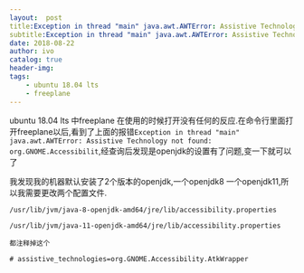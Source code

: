 ```yaml
---
layout:  post
title:Exception in thread "main" java.awt.AWTError: Assistive Technology not found: org.GNOME.Accessibilit
subtitle:Exception in thread "main" java.awt.AWTError: Assistive Technology not found: org.GNOME.Accessibilit 
date: 2018-08-22
author: ivo
catalog: true
header-img:
tags:
    - ubuntu 18.04 lts 
    - freeplane
---
```

ubuntu 18.04 lts 中freeplane 在使用的时候打开没有任何的反应.在命令行里面打开freeplane以后,看到了上面的报错`Exception in thread "main" java.awt.AWTError: Assistive Technology not found: org.GNOME.Accessibilit`,经查询后发现是openjdk的设置有了问题,变一下就可以了

我发现我的机器默认安装了2个版本的openjdk,一个openjdk8 一个openjdk11,所以我需要更改两个配置文件.

```
/usr/lib/jvm/java-8-openjdk-amd64/jre/lib/accessibility.properties

/usr/lib/jvm/java-11-openjdk-amd64/jre/lib/accessibility.properties

都注释掉这个

# assistive_technologies=org.GNOME.Accessibility.AtkWrapper
```

